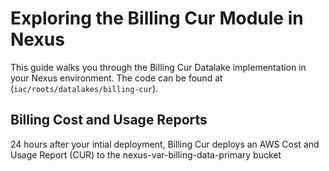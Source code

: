 # Exploring the Billing Cur Module in Nexus

This guide walks you through the Billing Cur Datalake implementation in your Nexus environment. The code can be found at (`iac/roots/datalakes/billing-cur`).

## Billing Cost and Usage Reports
24 hours after your intial deployment, Billing Cur deploys an AWS Cost and Usage Report (CUR) to the nexus-var-billing-data-primary bucket

